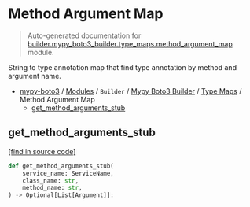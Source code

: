 # Method Argument Map

> Auto-generated documentation for [builder.mypy_boto3_builder.type_maps.method_argument_map](https://github.com/vemel/mypy_boto3/blob/master/builder/mypy_boto3_builder/type_maps/method_argument_map.py) module.

String to type annotation map that find type annotation by method and argument name.

- [mypy-boto3](../../../README.md#mypy_boto3) / [Modules](../../../MODULES.md#mypy-boto3-modules) / `Builder` / [Mypy Boto3 Builder](../index.md#mypy-boto3-builder) / [Type Maps](index.md#type-maps) / Method Argument Map
    - [get_method_arguments_stub](#get_method_arguments_stub)

## get_method_arguments_stub

[[find in source code]](https://github.com/vemel/mypy_boto3/blob/master/builder/mypy_boto3_builder/type_maps/method_argument_map.py#L34)

```python
def get_method_arguments_stub(
    service_name: ServiceName,
    class_name: str,
    method_name: str,
) -> Optional[List[Argument]]:
```
